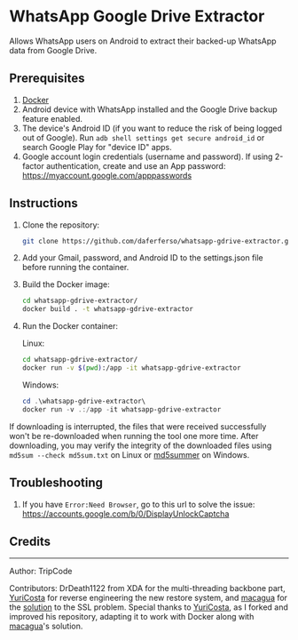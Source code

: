 # WhatsApp Google Drive Extractor

Allows WhatsApp users on Android to extract their backed-up WhatsApp data
from Google Drive.

## Prerequisites

1. [Docker](https://docs.docker.com/get-docker/)
2. Android device with WhatsApp installed and the Google Drive backup feature enabled.
3. The device's Android ID (if you want to reduce the risk of being logged out of Google).
Run `adb shell settings get secure android_id` or search Google Play for "device ID" apps.
4. Google account login credentials (username and password). If using 2-factor authentication, create and use an App password: https://myaccount.google.com/apppasswords

## Instructions

1. Clone the repository:
   ```bash
   git clone https://github.com/daferferso/whatsapp-gdrive-extractor.git
   ```
2. Add your Gmail, password, and Android ID to the settings.json file before running the container.
3. Build the Docker image:
   ```bash
   cd whatsapp-gdrive-extractor/
   docker build . -t whatsapp-gdrive-extractor
   ```
4. Run the Docker container:

   Linux:
   ```bash
   cd whatsapp-gdrive-extractor/
   docker run -v $(pwd):/app -it whatsapp-gdrive-extractor
   ```
   Windows:
   ```powershell
   cd .\whatsapp-gdrive-extractor\
   docker run -v .:/app -it whatsapp-gdrive-extractor
   ```

If downloading is interrupted, the files that were received successfully
won't be re-downloaded when running the tool one more time. After
downloading, you may verify the integrity of the downloaded files using
`md5sum --check md5sum.txt` on Linux or [md5summer](http://md5summer.org/) on Windows.

## Troubleshooting

1.  If you have `Error:Need Browser`, go to this url to solve the issue:
    https://accounts.google.com/b/0/DisplayUnlockCaptcha

## Credits
-------

Author: TripCode

Contributors: DrDeath1122 from XDA for the multi-threading backbone part, [YuriCosta](https://github.com/YuriCosta) for reverse engineering the new restore system, and [macagua](https://github.com/macagua) for the [solution](https://github.com/YuriCosta/WhatsApp-GD-Extractor-Multithread/issues/54#issuecomment-2325571305) to the SSL problem.
Special thanks to [YuriCosta](https://github.com/YuriCosta), as I forked and improved his repository, adapting it to work with Docker along with [macagua](https://github.com/macagua)'s solution.